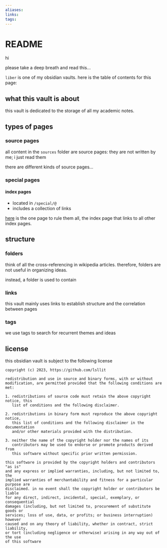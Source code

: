 ```yaml
---
aliases: 
links: 
tags: 
---
```

# README

hi

please take a deep breath and read this...

`liber` is one of my obsidian vaults. here is the table of contents for this page:

## what this vault is about

this vault is dedicated to the storage of all my academic notes.

## types of pages

### source pages

all content in the `sources` folder are source pages: they are not written by me; i just read them

there are different kinds of source pages...

### special pages
#### index pages

- located in `/special/@`
- includes a collection of links

[here](!.md) is the one page to rule them all, the index page that links to all other index pages.

## structure

### folders

think of all the cross-referencing in wikipedia articles.
therefore, folders are not useful in organizing ideas.

instead, a folder is used to contain

### links

this vault mainly uses links to establish structure and the correlation between pages

### tags

we use tags to search for recurrent themes and ideas

## license

this obsidian vault is subject to the following license

```
copyright (c) 2023, https://github.com/lsllit

redistribution and use in source and binary forms, with or without
modification, are permitted provided that the following conditions are met:

1. redistributions of source code must retain the above copyright notice, this
   list of conditions and the following disclaimer.

2. redistributions in binary form must reproduce the above copyright notice,
   this list of conditions and the following disclaimer in the documentation
   and/or other materials provided with the distribution.

3. neither the name of the copyright holder nor the names of its
   contributors may be used to endorse or promote products derived from
   this software without specific prior written permission.

this software is provided by the copyright holders and contributors "as is"
and any express or implied warranties, including, but not limited to, the
implied warranties of merchantability and fitness for a particular purpose are
disclaimed. in no event shall the copyright holder or contributors be liable
for any direct, indirect, incidental, special, exemplary, or consequential
damages (including, but not limited to, procurement of substitute goods or
services; loss of use, data, or profits; or business interruption) however
caused and on any theory of liability, whether in contract, strict liability,
or tort (including negligence or otherwise) arising in any way out of the use
of this software
```
